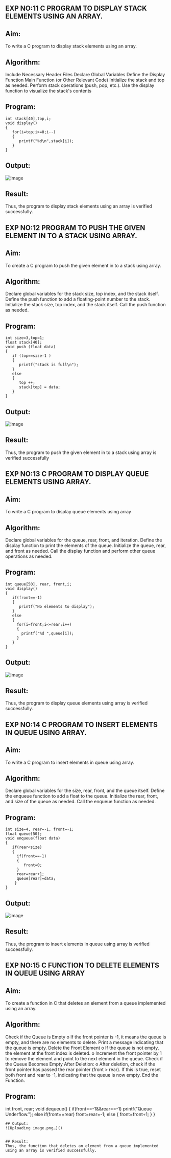 ## EXP NO:11 C PROGRAM TO DISPLAY STACK ELEMENTS USING AN ARRAY.
## Aim:
To write a C program to display stack elements using an array.

## Algorithm:
Include Necessary Header Files
Declare Global Variables
Define the Display Function
Main Function (or Other Relevant Code)
Initialize the stack and top as needed.
Perform stack operations (push, pop, etc.).
Use the display function to visualize the stack's contents
## Program:
```
int stack[40],top,i;
void display()
{
   for(i=top;i>=0;i--)
   {
      printf("%d\n",stack[i]);
   }
}
```
## Output:
![image](https://github.com/user-attachments/assets/ac29c166-e6dd-4ffd-9e52-e806716c98cb)


## Result:
Thus, the program to display stack elements using an array is verified successfully.

## EXP NO:12 PROGRAM TO PUSH THE GIVEN ELEMENT IN TO A STACK USING ARRAY.
## Aim:
To create a C program to push the given element in to a stack using array.

## Algorithm:
Declare global variables for the stack size, top index, and the stack itself.
Define the push function to add a floating-point number to the stack.
Initialize the stack size, top index, and the stack itself.
Call the push function as needed.
## Program:
```
int size=3,top=1;
float stack[40];
void push (float data)
{
   if (top==size-1 )
   {
      printf("stack is full\n");
   }
   else
   {
      top ++;
      stack[top] = data;
   }
}
```
## Output:
![image](https://github.com/user-attachments/assets/e30d9c0a-91f0-4987-ad71-8a217762f6c8)


## Result:
Thus, the program to push the given element in to a stack using array is verified successfully

## EXP NO:13 C PROGRAM TO DISPLAY QUEUE ELEMENTS USING ARRAY.
## Aim:
To write a C program to display queue elements using array

## Algorithm:
Declare global variables for the queue, rear, front, and iteration.
Define the display function to print the elements of the queue.
Initialize the queue, rear, and front as needed.
Call the display function and perform other queue operations as needed.
## Program:
```
int queue[50], rear, front,i;
void display()
{
   if(front==-1)
   {
      printf("No elements to display");
   }
   else
   {
     for(i=front;i<=rear;i++)
     {
       printf("%d ",queue[i]);
     }
   }
}
```
## Output:
![image](https://github.com/user-attachments/assets/9220d7cf-3ccc-4668-838e-4b900248fbb5)


## Result:
Thus, the program to display queue elements using array is verified successfully.

## EXP NO:14 C PROGRAM TO INSERT ELEMENTS IN QUEUE USING ARRAY.
## Aim:
To write a C program to insert elements in queue using array.

## Algorithm:
Declare global variables for the size, rear, front, and the queue itself.
Define the enqueue function to add a float to the queue.
Initialize the rear, front, and size of the queue as needed.
Call the enqueue function as needed.
## Program:
```
int size=4, rear=-1, front=-1;
float queue[50];
void enqueue(float data)
{
   if(rear<size)
   {
     if(front==-1)
     {
        front=0;
     }
     rear=rear+1;
     queue[rear]=data;
    }
}
```
## Output:
![image](https://github.com/user-attachments/assets/d4e26668-fae4-4abf-9be4-7d5eae99a094)


## Result:
Thus, the program to insert elements in queue using array is verified successfully.

## EXP NO:15 C FUNCTION TO DELETE ELEMENTS IN QUEUE USING ARRAY
## Aim:
To create a function in C that deletes an element from a queue implemented using an array.

## Algorithm:
Check if the Queue is Empty o If the front pointer is -1, it means the queue is empty, and there are no elements to delete. Print a message indicating that the queue is empty.
Delete the Front Element o If the queue is not empty, the element at the front index is deleted. o Increment the front pointer by 1 to remove the element and point to the next element in the queue.
Check if the Queue Becomes Empty After Deletion: o After deletion, check if the front pointer has passed the rear pointer (front > rear). If this is true, reset both front and rear to -1, indicating that the queue is now empty.
End the Function.
## Program:
int front, rear;
void dequeue()
{
    if(front==-1&&rear==-1)
    printf("Queue Underflow.");
    else if(front==rear)
    front=rear=-1;
    else
    {
        front=front+1;
    }
}
```
## Output:
![Uploading image.png…]()


## Result:
Thus, the function that deletes an element from a queue implemented using an array is verified successfully.
